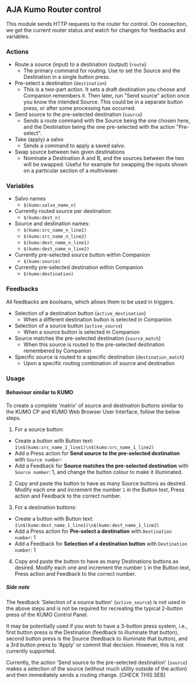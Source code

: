 ## AJA Kumo Router control
This module sends HTTP requests to the router for control. On connection, we get the current router status and watch for changes for feedbacks and variables.

### Actions

- Route a source (input) to a destination (output) (`route`)
    - The primary command for routing. Use to set the Source and the Destination in a single button press.
- Pre-select a destination (`destination`)
    - This is a two-part action. It sets a draft destination you choose and Companion remembers it. Then later, run "Send source" action once you know the intended Source. This could be in a separate button press, or after some processing has occurred.
- Send source to the pre-selected destination (`source`)
    - Sends a route command with the Source being the one chosen here, and the Destination being the one pre-selected with the action "Pre-select".
- Take (apply) a salvo
    - Sends a command to apply a saved salvo.
- Swap source between two given destinations
    - Nominate a Destination A and B, and the sources between the two will be swapped. Useful for example for swapping the inputs shown on a particular section of a multiviewer.

### Variables
- Salvo names
	- `$(kumo:salvo_name_n)`
- Currently routed source per destination:
    - `$(kumo:dest_n)`
- Source and destination names: 
    - `$(kumo:src_name_n_line1)`
    - `$(kumo:src_name_n_line2)`
    - `$(kumo:dest_name_n_line1)`
    - `$(kumo:dest_name_n_line2)`
- Currently pre-selected source button within Companion
    - `$(kumo:source)`
- Currently pre-selected destination within Companion
    - `$(kumo:destination)`

### Feedbacks
All feedbacks are booleans, which allows them to be used in triggers.

- Selection of a destination button (`active_destination`)
	- When a different destination button is selected in Companion
- Selection of a source button (`active_source`)
	- When a source button is selected in Companion
- Source matches the pre-selected destination (`source_match`)
	- When this source is routed to the pre-selected destination remembered by Companion
- Specific source is routed to a specific destination (`destination_match`)
	- Upon a specific routing combination of source and destination

### Usage


#### Behaviour similar to KUMO

To create a complete 'matrix' of source and destination buttons similar to the KUMO CP and KUMO Web Browser User Interface, follow the below steps.

1. For a source button:
- Create a button with Button text: `1\n$(kumo:src_name_1_line1)\n$(kumo:src_name_1_line2)`
- Add a Press action for **Send source to the pre-selected destination** with `Source number`: 
- Add a Feedback for **Source matches the pre-selected destination** with `Source number`: 1, and change the button colour to make it illuminated. 

2. Copy and paste the button to have as many Source buttons as desired. Modify each one and increment the number `1` in the Button text, Press action and Feedback to the correct number.

3. For a destination buttons:
- Create a button with Button text: `1\n$(kumo:dest_name_1_line1)\n$(kumo:dest_name_1_line2)`
- Add a Press action for **Pre-select a destination** with `Destination number`: 1
- Add a Feedback for **Selection of a destination button** with `Destination number`: 1

4. Copy and paste the button to have as many Destinations buttons as desired. Modify each one and increment the number `1` in the Button text, Press action and Feedback to the correct number.

##### Side note

The feedback 'Selection of a source button' (`active_source`) is not used in the above steps and is not be required for recreating the typical 2-button press of the KUMO Control Panel.

It may be potentially used if you wish to have a 3-button press system, i.e., first button press is the Destination (feedback to illuminate that button), second button press is the Source (feedback to illuminate that button), and a 3rd button press to 'Apply' or commit that decision. However, this is not currently supported.

Currently, the action 'Send source to the pre-selected destination' (`source`) makes a selection of the source (without much utility outside of the action) and then immediately sends a routing change. [CHECK THIS SEB]